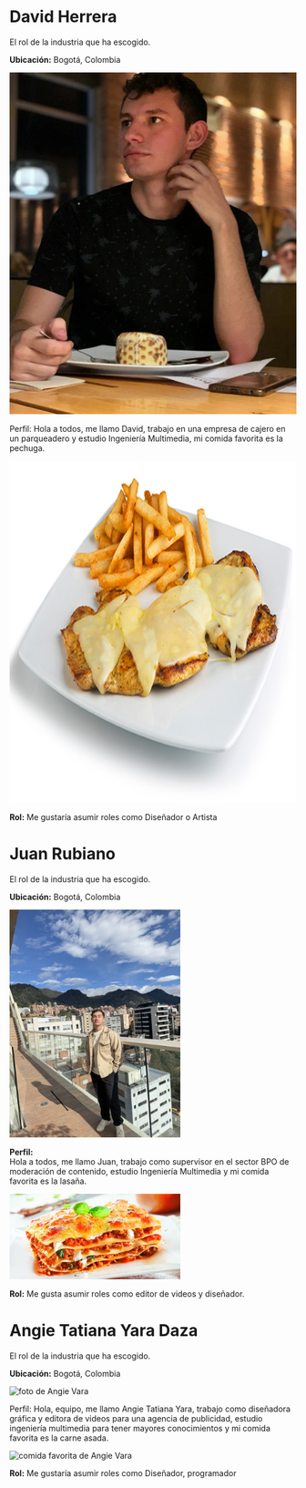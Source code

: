 <h1>David Herrera</h1>

<p>El rol de la industria que ha escogido.</p>

<p><b>Ubicación:</b> Bogotá, Colombia</p>

<img src="David%20Herrera/david%20Herrera.jpg" alt="foto de David Herrera" width="800" height="600" loading="lazy">

<p>
Perfil:  
Hola a todos, me llamo David, trabajo en una empresa de cajero en un parqueadero y estudio Ingeniería Multimedia, mi comida favorita es la pechuga.
</p>

<img src="David%20Herrera/pechuga-gratinada-test.png" alt="comida favorita" width="800" height="600" loading="lazy">

<p><b>Rol:</b> Me gustaría asumir roles como Diseñador o Artista</p>


# Juan Rubiano

El rol de la industria que ha escogido.

**Ubicación:** Bogotá, Colombia

<img src="Juan%20Rubiano/IMG_5547.jpeg" alt="foto de Juan Rubiano" width="300">

**Perfil:**  
Hola a todos, me llamo Juan, trabajo como supervisor en el sector BPO de moderación de contenido, estudio Ingeniería Multimedia y mi comida favorita es la lasaña.

<img src="Juan%20Rubiano/lasana-en-salsa-bechamel.webp" alt="comida favorita: lasaña" width="300">

**Rol:** Me gusta asumir roles como editor de videos y diseñador.

<h1>Angie Tatiana Yara Daza</h1>

<p>El rol de la industria que ha escogido.</p>

<p><b>Ubicación:</b> Bogotá, Colombia</p>

<img src="IMGANGIE.jpg" alt="foto de Angie Vara" width="300">

<p>
Perfil:  
Hola, equipo, me llamo Angie Tatiana Yara, trabajo como diseñadora gráfica y editora de videos para una agencia de publicidad, estudio ingeniería multimedia para tener mayores conocimientos y mi comida favorita es la carne asada.</p>
<img src="Comida_Favorita.jpg" alt="comida favorita de Angie Vara" width="300">
<p><b>Rol:</b> Me gustaría asumir roles como Diseñador, programador</p>

